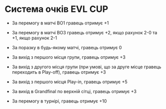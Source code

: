 # Система очків EVL CUP

- За перемогу в матчі BO1 гравець отримує +1
- За перемогу в матчі BO3 гравець отримує +2, якщо рахунок 2-0 та +1, якщо рахунок 2-1
- За поразку в будь-якому матчі, гравець отримує 0


- За вихід з першого місця групи, гравець отримує +3
- За вихід з другого місця групи (при умові, що за друге місце гравець переходить в Play-off), гравець отримує +3
- За вихід з першого місця Play-in, гравець отримує +5


- За вихід в Grandfinal по верхній сітці, гравець отримує +3
- За перемогу в турнірі, гравець отримує +10
